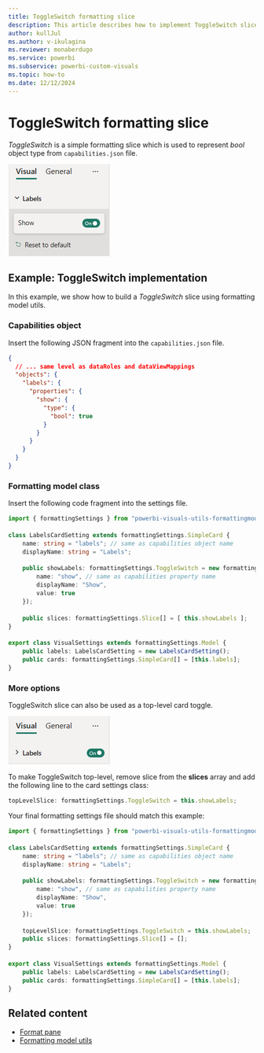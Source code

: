 ```yaml
---
title: ToggleSwitch formatting slice
description: This article describes how to implement ToggleSwitch slice in custom visuals using the formatting model utils
author: kullJul
ms.author: v-ikulagina
ms.reviewer: monaberdugo
ms.service: powerbi
ms.subservice: powerbi-custom-visuals
ms.topic: how-to
ms.date: 12/12/2024
---
```


# ToggleSwitch formatting slice

*ToggleSwitch* is a simple formatting slice which is used to represent *bool* object type from `capabilities.json` file.

![Screenshot of the ToggleSwitch slice.](media/format-pane/toggle-switch.png)

## Example: ToggleSwitch implementation

In this example, we show how to build a *ToggleSwitch* slice using formatting model utils.

### Capabilities object

Insert the following JSON fragment into the `capabilities.json` file.

```json
{
  // ... same level as dataRoles and dataViewMappings
  "objects": {
    "labels": {
      "properties": {
        "show": {
          "type": {
            "bool": true
          }
        }
      }
    }
  }
}
```

### Formatting model class

Insert the following code fragment into the settings file.

```typescript
import { formattingSettings } from "powerbi-visuals-utils-formattingmodel";

class LabelsCardSetting extends formattingSettings.SimpleCard {
    name: string = "labels"; // same as capabilities object name
    displayName: string = "Labels";

    public showLabels: formattingSettings.ToggleSwitch = new formattingSettings.ToggleSwitch({
        name: "show", // same as capabilities property name
        displayName: "Show",
        value: true
    });
    
    public slices: formattingSettings.Slice[] = [ this.showLabels ];
}

export class VisualSettings extends formattingSettings.Model {
    public labels: LabelsCardSetting = new LabelsCardSetting();
    public cards: formattingSettings.SimpleCard[] = [this.labels];
}
```

### More options

ToggleSwitch slice can also be used as a top-level card toggle.

![Screenshot of the top-level ToggleSwitch slice.](media/format-pane/toggle-switch-top-level.png)

To make ToggleSwitch top-level, remove slice from the **slices** array and add the following line to the card settings class:

```typescript
topLevelSlice: formattingSettings.ToggleSwitch = this.showLabels;
```

Your final formatting settings file should match this example:

```typescript
import { formattingSettings } from "powerbi-visuals-utils-formattingmodel";

class LabelsCardSetting extends formattingSettings.SimpleCard {
    name: string = "labels"; // same as capabilities object name
    displayName: string = "Labels";

    public showLabels: formattingSettings.ToggleSwitch = new formattingSettings.ToggleSwitch({
        name: "show", // same as capabilities property name
        displayName: "Show",
        value: true
    });
    
    topLevelSlice: formattingSettings.ToggleSwitch = this.showLabels;
    public slices: formattingSettings.Slice[] = [];
}

export class VisualSettings extends formattingSettings.Model {
    public labels: LabelsCardSetting = new LabelsCardSetting();
    public cards: formattingSettings.SimpleCard[] = [this.labels];
}
```

## Related content

* [Format pane](format-pane-general.md)
* [Formatting model utils](utils-formatting-model.md)
